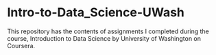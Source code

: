 Intro-to-Data_Science-UWash
===========================

This repository has the contents of assignments I completed during the course, Introduction to Data Science by University of Washington on Coursera.
